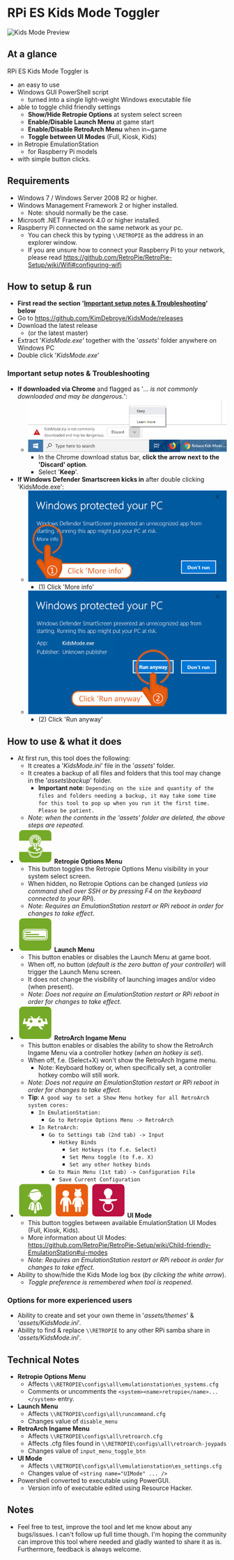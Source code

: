 # RPi ES Kids Mode Toggler

![Kids Mode Preview](https://i.imgur.com/3t3nuj3.png "Kids Mode Preview")

## At a glance

RPi ES Kids Mode Toggler is
- an easy to use
- Windows GUI PowerShell script
	- turned into a single light-weight Windows executable file
- able to toggle child friendly settings
	- **Show/Hide Retropie Options** at system select screen
	- **Enable/Disable Launch Menu** at game start
	- **Enable/Disable RetroArch Menu** when in~game
	- **Toggle between UI Modes** (Full, Kiosk, Kids)
- in Retropie EmulationStation
	- for Raspberry Pi models
- with simple button clicks.

## Requirements

- Windows 7 / Windows Server 2008 R2 or higher.
- Windows Management Framework 2 or higher installed.
	- Note: should normally be the case.
- Microsoft .NET Framework 4.0 or higher installed.
- Raspberry Pi connected on the same network as your pc.
	- You can check this by typing `\\RETROPIE` as the address in an explorer window.
	- If you are unsure how to connect your Raspberry Pi to your network, please read https://github.com/RetroPie/RetroPie-Setup/wiki/Wifi#configuring-wifi

## How to setup & run

- **First read the section '[Important setup notes & Troubleshooting](#important-setup-notes--troubleshooting)' below**
- Go to https://github.com/KimDebroye/KidsMode/releases
- Download the latest release
  - (or the latest master)
- Extract '*KidsMode.exe*' together with the '*assets*' folder anywhere on Windows PC
- Double click '*KidsMode.exe*'

### Important setup notes & Troubleshooting

- **If downloaded via Chrome** and flagged as '*... is not commonly downloaded and may be dangerous.*':
	- ![Example](https://raw.githubusercontent.com/KimDebroye/KidsMode/master/_GitHubAssets/KidsMode_ChromeDownloadFix.png "Kids Mode Chrome Download Fix")
		- In the Chrome download status bar, **click the arrow next to the 'Discard' option**.
		- Select '**Keep**'.
- **If Windows Defender Smartscreen kicks in** after double clicking 'KidsMode.exe':
	- ![Click 'More info'](https://raw.githubusercontent.com/KimDebroye/KidsMode/master/_GitHubAssets/WindowsDefender_SmartScreen_1.png "Windows Defender Smartscreen - Step 1")
		- (1) Click 'More info'
	- ![Click 'Run anyway'](https://raw.githubusercontent.com/KimDebroye/KidsMode/master/_GitHubAssets/WindowsDefender_SmartScreen_2.png "Windows Defender Smartscreen - Step 2")
		- (2) Click 'Run anyway'

## How to use & what it does

- At first run, this tool does the following:
	- It creates a '*KidsMode.ini*' file in the '*assets*' folder.
	- It creates a backup of all files and folders that this tool may change in the '*assets\backup*' folder.
		- **Important note**: `Depending on the size and quantity of the files and folders needing a backup, it may take some time for this tool to pop up when you run it the first time. Please be patient.`
	- *Note: when the contents in the 'assets' folder are deleted, the above steps are repeated.*
- ![Retropie Options Menu](https://raw.githubusercontent.com/KimDebroye/KidsMode/master/_GitHubAssets/buttons/btn_options-menu.png) **Retropie Options Menu**
	- This button toggles the Retropie Options Menu visibility in your system select screen.
	- When hidden, no Retropie Options can be changed (*unless via command shell over SSH or by pressing F4 on the keyboard connected to your RPi*).
	- *Note: Requires an EmulationStation restart or RPi reboot in order for changes to take effect.*
- ![Launch Menu](https://raw.githubusercontent.com/KimDebroye/KidsMode/master/_GitHubAssets/buttons/btn_launch-menu.png) **Launch Menu**
	- This button enables or disables the Launch Menu at game boot.
	- When off, no button (*default is the zero button of your controller*) will trigger the Launch Menu screen.
	- It does not change the visibility of launching images and/or video (when present).
	- *Note: Does not require an EmulationStation restart or RPi reboot in order for changes to take effect.*
- ![RetroArch Ingame Menu](https://raw.githubusercontent.com/KimDebroye/KidsMode/master/_GitHubAssets/buttons/btn_ingame-menu.png) **RetroArch Ingame Menu**
	- This button enables or disables the ability to show the RetroArch Ingame Menu via a controller hotkey (*when an hotkey is set*).
	- When off, f.e. (Select+X) won't show the RetroArch Ingame menu.
		- Note: Keyboard hotkey or, when specifically set, a controller hotkey combo will still work.
	- *Note: Does not require an EmulationStation restart or RPi reboot in order for changes to take effect.*
	- **Tip**: `A good way to set a Show Menu hotkey for all RetroArch system cores:`
		- `In EmulationStation:`
			- `Go to Retropie Options Menu -> RetroArch`
		- `In RetroArch:`
			- `Go to Settings tab (2nd tab) -> Input`
				- `Hotkey Binds`
					- `Set Hotkeys (to f.e. Select)`
					- `Set Menu toggle (to f.e. X)`
					- `Set any other hotkey binds`
			- `Go to Main Menu (1st tab) -> Configuration File`
				- `Save Current Configuration`
- ![UI Mode - Full](https://raw.githubusercontent.com/KimDebroye/KidsMode/master/_GitHubAssets/buttons/btn_ui-full.png) ![UI Mode - Kiosk](https://raw.githubusercontent.com/KimDebroye/KidsMode/master/_GitHubAssets/buttons/btn_ui-kiosk.png) ![UI Mode - Kids](https://raw.githubusercontent.com/KimDebroye/KidsMode/master/_GitHubAssets/buttons/btn_ui-kids.png) **UI Mode**
	- This button toggles between available EmulationStation UI Modes (Full, Kiosk, Kids).
	- More information about UI Modes: https://github.com/RetroPie/RetroPie-Setup/wiki/Child-friendly-EmulationStation#ui-modes
	- *Note: Requires an EmulationStation restart or RPi reboot in order for changes to take effect.*
- Ability to show/hide the Kids Mode log box (*by clicking the white arrow*).
	- *Toggle preference is remembered when tool is reopened*.

### Options for more experienced users
- Ability to create and set your own theme in '*assets/themes*' & '*assets/KidsMode.ini*'.
- Ability to find & replace `\\RETROPIE` to any other RPi samba share in '*assets/KidsMode.ini*'.

## Technical Notes

- **Retropie Options Menu**
	- Affects `\\RETROPIE\configs\all\emulationstation\es_systems.cfg`
	- Comments or uncomments the `<system><name>retropie</name>...</system>` entry.
- **Launch Menu**
	- Affects `\\RETROPIE\configs\all\runcommand.cfg`
	- Changes value of `disable_menu`
- **RetroArch Ingame Menu**
	- Affects `\\RETROPIE\configs\all\retroarch.cfg`
	- Affects .cfg files found in `\\RETROPIE\configs\all\retroarch-joypads`
	- Changes value of `input_menu_toggle_btn`
- **UI Mode**
	- Affects `\\RETROPIE\configs\all\emulationstation\es_settings.cfg`
	- Changes value of `<string name="UIMode" ... />`
- Powershell converted to executable using PowerGUI.
	- Version info of executable edited using Resource Hacker.

## Notes

- Feel free to test, improve the tool and let me know about any bugs/issues.
I can't follow up full time though. I'm hoping the community can improve this tool where needed and gladly wanted to share it as is.
Furthermore, feedback is always welcome.
